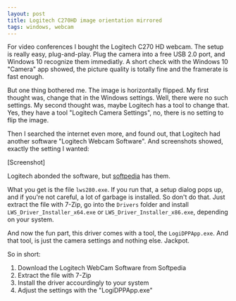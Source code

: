 ```yaml
---
layout: post
title: Logitech C270HD image orientation mirrored
tags: windows, webcam
---
```


For video conferences I bought the Logitech C270 HD webcam. The setup is really easy, plug-and-play. Plug the camera into a free USB 2.0 port, and Windows 10 recognize them immediatly. A short check with the Windows 10 "Camera" app showed, the picture quality is totally fine and the framerate is fast enough.

But one thing bothered me. The image is horizontally flipped. My first thought was, change that in the Windows settings. Well, there were no such settings. My second thought was, maybe Logitech has a tool to change that. Yes, they have a tool "Logitech Camera Settings", no, there is no setting to flip the image.

Then I searched the internet even more, and found out, that Logitech had another software "Logitech Webcam Software". And screenshots showed, exactly the setting I wanted:

[Screenshot]

Logitech abonded the software, but [softpedia](https://www.softpedia.com/get/Internet/WebCam/Logitech-Webcam-Software.shtml) has them.

What you get is the file `lws280.exe`. If you run that, a setup dialog pops up, and if you're not careful, a lot of garbage is installed. So don't do that. Just extract the file with 7-Zip, go into the `Drivers` folder and install `LWS_Driver_Installer_x64.exe` or `LWS_Driver_Installer_x86.exe`, depending on your system.

And now the fun part, this driver comes with a tool, the `LogiDPPApp.exe`. And that tool, is just the camera settings and nothing else. Jackpot.

So in short:

1. Download the Logitech WebCam Software from Softpedia
2. Extract the file with 7-Zip
3. Install the driver accourdingly to your system
4. Adjust the settings with the "LogiDPPApp.exe"
